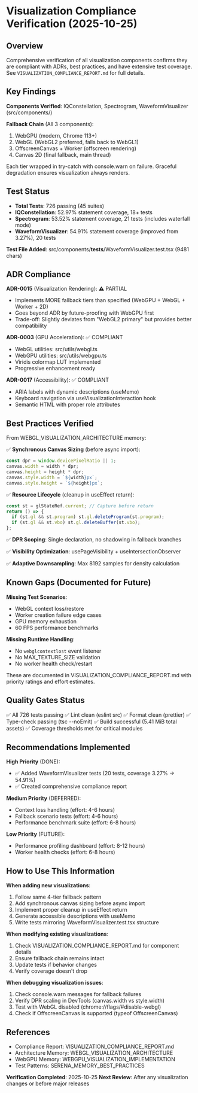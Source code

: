 # Visualization Compliance Verification (2025-10-25)

## Overview

Comprehensive verification of all visualization components confirms they are compliant with ADRs, best practices, and have extensive test coverage. See `VISUALIZATION_COMPLIANCE_REPORT.md` for full details.

## Key Findings

**Components Verified**: IQConstellation, Spectrogram, WaveformVisualizer (src/components/)

**Fallback Chain** (All 3 components):

1. WebGPU (modern, Chrome 113+)
2. WebGL (WebGL2 preferred, falls back to WebGL1)
3. OffscreenCanvas + Worker (offscreen rendering)
4. Canvas 2D (final fallback, main thread)

Each tier wrapped in try-catch with console.warn on failure. Graceful degradation ensures visualization always renders.

## Test Status

- **Total Tests**: 726 passing (45 suites)
- **IQConstellation**: 52.97% statement coverage, 18+ tests
- **Spectrogram**: 53.52% statement coverage, 21 tests (includes waterfall mode)
- **WaveformVisualizer**: 54.91% statement coverage (improved from 3.27%), 20 tests

**Test File Added**: src/components/**tests**/WaveformVisualizer.test.tsx (9481 chars)

## ADR Compliance

**ADR-0015** (Visualization Rendering): ⚠️ PARTIAL

- Implements MORE fallback tiers than specified (WebGPU + WebGL + Worker + 2D)
- Goes beyond ADR by future-proofing with WebGPU first
- Trade-off: Slightly deviates from "WebGL2 primary" but provides better compatibility

**ADR-0003** (GPU Acceleration): ✅ COMPLIANT

- WebGL utilities: src/utils/webgl.ts
- WebGPU utilities: src/utils/webgpu.ts
- Viridis colormap LUT implemented
- Progressive enhancement ready

**ADR-0017** (Accessibility): ✅ COMPLIANT

- ARIA labels with dynamic descriptions (useMemo)
- Keyboard navigation via useVisualizationInteraction hook
- Semantic HTML with proper role attributes

## Best Practices Verified

From WEBGL_VISUALIZATION_ARCHITECTURE memory:

✅ **Synchronous Canvas Sizing** (before async import):

```typescript
const dpr = window.devicePixelRatio || 1;
canvas.width = width * dpr;
canvas.height = height * dpr;
canvas.style.width = `${width}px`;
canvas.style.height = `${height}px`;
```

✅ **Resource Lifecycle** (cleanup in useEffect return):

```typescript
const st = glStateRef.current; // Capture before return
return () => {
  if (st.gl && st.program) st.gl.deleteProgram(st.program);
  if (st.gl && st.vbo) st.gl.deleteBuffer(st.vbo);
};
```

✅ **DPR Scoping**: Single declaration, no shadowing in fallback branches

✅ **Visibility Optimization**: usePageVisibility + useIntersectionObserver

✅ **Adaptive Downsampling**: Max 8192 samples for density calculation

## Known Gaps (Documented for Future)

**Missing Test Scenarios**:

- WebGL context loss/restore
- Worker creation failure edge cases
- GPU memory exhaustion
- 60 FPS performance benchmarks

**Missing Runtime Handling**:

- No `webglcontextlost` event listener
- No MAX_TEXTURE_SIZE validation
- No worker health check/restart

These are documented in VISUALIZATION_COMPLIANCE_REPORT.md with priority ratings and effort estimates.

## Quality Gates Status

✅ All 726 tests passing
✅ Lint clean (eslint src)
✅ Format clean (prettier)
✅ Type-check passing (tsc --noEmit)
✅ Build successful (5.41 MiB total assets)
✅ Coverage thresholds met for critical modules

## Recommendations Implemented

**High Priority** (DONE):

- ✅ Added WaveformVisualizer tests (20 tests, coverage 3.27% → 54.91%)
- ✅ Created comprehensive compliance report

**Medium Priority** (DEFERRED):

- Context loss handling (effort: 4-6 hours)
- Fallback scenario tests (effort: 4-6 hours)
- Performance benchmark suite (effort: 6-8 hours)

**Low Priority** (FUTURE):

- Performance profiling dashboard (effort: 8-12 hours)
- Worker health checks (effort: 6-8 hours)

## How to Use This Information

**When adding new visualizations**:

1. Follow same 4-tier fallback pattern
2. Add synchronous canvas sizing before async import
3. Implement proper cleanup in useEffect return
4. Generate accessible descriptions with useMemo
5. Write tests mirroring WaveformVisualizer.test.tsx structure

**When modifying existing visualizations**:

1. Check VISUALIZATION_COMPLIANCE_REPORT.md for component details
2. Ensure fallback chain remains intact
3. Update tests if behavior changes
4. Verify coverage doesn't drop

**When debugging visualization issues**:

1. Check console.warn messages for fallback failures
2. Verify DPR scaling in DevTools (canvas.width vs style.width)
3. Test with WebGL disabled (chrome://flags/#disable-webgl)
4. Check if OffscreenCanvas is supported (typeof OffscreenCanvas)

## References

- Compliance Report: VISUALIZATION_COMPLIANCE_REPORT.md
- Architecture Memory: WEBGL_VISUALIZATION_ARCHITECTURE
- WebGPU Memory: WEBGPU_VISUALIZATION_IMPLEMENTATION
- Test Patterns: SERENA_MEMORY_BEST_PRACTICES

**Verification Completed**: 2025-10-25
**Next Review**: After any visualization changes or before major releases
